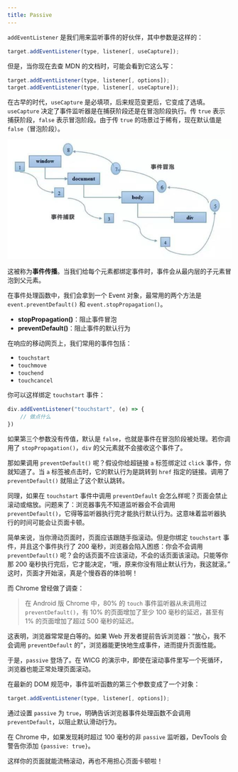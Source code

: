 ```yaml
---
title: Passive
---
```


`addEventListener` 是我们用来监听事件的好伙伴，其中参数是这样的：

```javascript
target.addEventListener(type, listener[, useCapture]);
```

但是，当你现在去查 MDN 的文档时，可能会看到它这么写：

```javascript
target.addEventListener(type, listener[, options]);
target.addEventListener(type, listener[, useCapture]);
```

在古早的时代，`useCapture` 是必填项，后来规范变更后，它变成了选填。`useCapture` 决定了事件监听器是在捕获阶段还是在冒泡阶段执行。传 `true` 表示捕获阶段，`false` 表示冒泡阶段。由于传 `true` 的场景过于稀有，现在默认值是 `false`（冒泡阶段）。

![事件传播示意图](https://raw.githubusercontent.com/chuenwei0129/my-picgo-repo/master/react/20241116143535.png)

这被称为**事件传播**。当我们给每个元素都绑定事件时，事件会从最内层的子元素冒泡到父元素。

在事件处理函数中，我们会拿到一个 Event 对象，最常用的两个方法是 `event.preventDefault()` 和 `event.stopPropagation()`。

- **stopPropagation()**：阻止事件冒泡
- **preventDefault()**：阻止事件的默认行为

在响应的移动网页上，我们常用的事件包括：

- `touchstart`
- `touchmove`
- `touchend`
- `touchcancel`

你可以这样绑定 `touchstart` 事件：

```javascript
div.addEventListener("touchstart", (e) => {
    // 做点什么
})
```

如果第三个参数没有传值，默认是 `false`，也就是事件在冒泡阶段被处理。若你调用了 `stopPropagation()`，`div` 的父元素就不会接收这个事件了。

那如果调用 `preventDefault()` 呢？假设你给超链接 `a` 标签绑定过 `click` 事件，你就知道了。当 `a` 标签被点击时，它的默认行为是跳转到 `href` 指定的链接。调用了 `preventDefault()` 就阻止了这个默认跳转。

同理，如果在 `touchstart` 事件中调用 `preventDefault` 会怎么样呢？页面会禁止滚动或缩放。问题来了：浏览器事先不知道监听器会不会调用 `preventDefault()`，它得等监听器执行完才能执行默认行为。这意味着监听器执行的时间可能会让页面卡顿。

简单来说，当你滑动页面时，页面应该跟随手指滚动。但是你绑定 `touchstart` 事件，并且这个事件执行了 200 毫秒，浏览器会陷入困惑：你会不会调用 `preventDefault()` 呢？会的话页面不应该滚动，不会的话页面该滚动。只能等你那 200 毫秒执行完后，它才能决定，“哦，原来你没有阻止默认行为，我这就滚。” 这时，页面才开始滚，真是个慢吞吞的体验啊！

而 Chrome 曾经做了调查：

> 在 Android 版 Chrome 中，80% 的 `touch` 事件监听器从未调用过 `preventDefault()`，有 10% 的页面增加了至少 100 毫秒的延迟，甚至有 1% 的页面增加了超过 500 毫秒的延迟。

这表明，浏览器常常是白等的。如果 Web 开发者提前告诉浏览器：“放心，我不会调用 `preventDefault` 的”，浏览器能更快地生成事件，进而提升页面性能。

于是，`passive` 登场了。在 WICG 的演示中，即使在滚动事件里写一个死循环，浏览器也能正常处理页面滚动。

在最新的 DOM 规范中，事件监听函数的第三个参数变成了一个对象：

```javascript
target.addEventListener(type, listener[, options]);
```

通过设置 `passive` 为 `true`，明确告诉浏览器事件处理函数不会调用 `preventDefault`，以阻止默认滑动行为。

在 Chrome 中，如果发现耗时超过 100 毫秒的非 `passive` 监听器，DevTools 会警告你添加 `{passive: true}`。

这样你的页面就能流畅滚动，再也不用担心页面卡顿啦！
